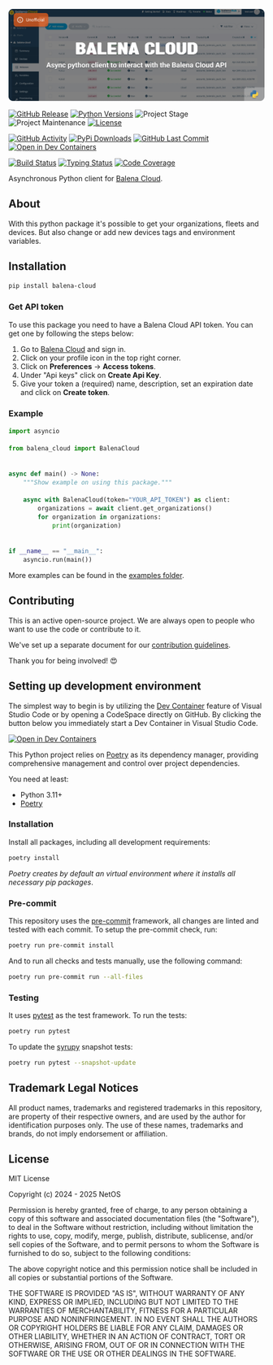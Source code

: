 <!-- Banner -->
![alt Banner of the Balena Cloud package](https://raw.githubusercontent.com/MrGreenBoutiqueOffices/python-balena-cloud/main/assets/header_balena_cloud-min.png)

<!-- PROJECT SHIELDS -->
[![GitHub Release][releases-shield]][releases]
[![Python Versions][python-versions-shield]][pypi]
![Project Stage][project-stage-shield]
![Project Maintenance][maintenance-shield]
[![License][license-shield]](LICENSE)

[![GitHub Activity][commits-shield]][commits-url]
[![PyPi Downloads][downloads-shield]][downloads-url]
[![GitHub Last Commit][last-commit-shield]][commits-url]
[![Open in Dev Containers][devcontainer-shield]][devcontainer]

[![Build Status][build-shield]][build-url]
[![Typing Status][typing-shield]][typing-url]
[![Code Coverage][codecov-shield]][codecov-url]


Asynchronous Python client for [Balena Cloud][balena].

## About

With this python package it's possible to get your organizations, fleets and devices. But also change or add new devices tags and environment variables.

## Installation

```bash
pip install balena-cloud
```

### Get API token

To use this package you need to have a Balena Cloud API token. You can get one by following the steps below:

1. Go to [Balena Cloud](https://www.balena.io/) and sign in.
2. Click on your profile icon in the top right corner.
3. Click on **Preferences** -> **Access tokens**.
4. Under "Api keys" click on **Create Api Key**.
5. Give your token a (required) name, description, set an expiration date and click on **Create token**.

### Example

```python
import asyncio

from balena_cloud import BalenaCloud


async def main() -> None:
    """Show example on using this package."""

    async with BalenaCloud(token="YOUR_API_TOKEN") as client:
        organizations = await client.get_organizations()
        for organization in organizations:
            print(organization)


if __name__ == "__main__":
    asyncio.run(main())
```

More examples can be found in the [examples folder](./examples/).

## Contributing

This is an active open-source project. We are always open to people who want to
use the code or contribute to it.

We've set up a separate document for our
[contribution guidelines](CONTRIBUTING.md).

Thank you for being involved! :heart_eyes:

## Setting up development environment

The simplest way to begin is by utilizing the [Dev Container][devcontainer]
feature of Visual Studio Code or by opening a CodeSpace directly on GitHub.
By clicking the button below you immediately start a Dev Container in Visual Studio Code.

[![Open in Dev Containers][devcontainer-shield]][devcontainer]

This Python project relies on [Poetry][poetry] as its dependency manager,
providing comprehensive management and control over project dependencies.

You need at least:

- Python 3.11+
- [Poetry][poetry-install]

### Installation

Install all packages, including all development requirements:

```bash
poetry install
```

_Poetry creates by default an virtual environment where it installs all
necessary pip packages_.

### Pre-commit

This repository uses the [pre-commit][pre-commit] framework, all changes
are linted and tested with each commit. To setup the pre-commit check, run:

```bash
poetry run pre-commit install
```

And to run all checks and tests manually, use the following command:

```bash
poetry run pre-commit run --all-files
```

### Testing

It uses [pytest](https://docs.pytest.org/en/stable/) as the test framework. To run the tests:

```bash
poetry run pytest
```

To update the [syrupy](https://github.com/tophat/syrupy) snapshot tests:

```bash
poetry run pytest --snapshot-update
```

## Trademark Legal Notices

All product names, trademarks and registered trademarks in this repository, are
property of their respective owners, and are used by the author for identification
purposes only. The use of these names, trademarks and brands, do not imply endorsement
or affiliation.

## License

MIT License

Copyright (c) 2024 - 2025 NetOS

Permission is hereby granted, free of charge, to any person obtaining a copy
of this software and associated documentation files (the "Software"), to deal
in the Software without restriction, including without limitation the rights
to use, copy, modify, merge, publish, distribute, sublicense, and/or sell
copies of the Software, and to permit persons to whom the Software is
furnished to do so, subject to the following conditions:

The above copyright notice and this permission notice shall be included in all
copies or substantial portions of the Software.

THE SOFTWARE IS PROVIDED "AS IS", WITHOUT WARRANTY OF ANY KIND, EXPRESS OR
IMPLIED, INCLUDING BUT NOT LIMITED TO THE WARRANTIES OF MERCHANTABILITY,
FITNESS FOR A PARTICULAR PURPOSE AND NONINFRINGEMENT. IN NO EVENT SHALL THE
AUTHORS OR COPYRIGHT HOLDERS BE LIABLE FOR ANY CLAIM, DAMAGES OR OTHER
LIABILITY, WHETHER IN AN ACTION OF CONTRACT, TORT OR OTHERWISE, ARISING FROM,
OUT OF OR IN CONNECTION WITH THE SOFTWARE OR THE USE OR OTHER DEALINGS IN THE
SOFTWARE.


<!-- LINKS FROM PLATFORM -->
[balena]: https://www.balena.io/

<!-- MARKDOWN LINKS & IMAGES -->
[build-shield]: https://github.com/MrGreenBoutiqueOffices/python-balena-cloud/actions/workflows/tests.yaml/badge.svg
[build-url]: https://github.com/MrGreenBoutiqueOffices/python-balena-cloud/actions/workflows/tests.yaml
[codecov-shield]: https://codecov.io/gh/MrGreenBoutiqueOffices/python-balena-cloud/branch/main/graph/badge.svg?token=1DG9LQJNY6
[codecov-url]: https://codecov.io/gh/MrGreenBoutiqueOffices/python-balena-cloud
[commits-shield]: https://img.shields.io/github/commit-activity/y/MrGreenBoutiqueOffices/python-balena-cloud.svg
[commits-url]: https://github.com/MrGreenBoutiqueOffices/python-balena-cloud/commits/main
[devcontainer-shield]: https://img.shields.io/static/v1?label=Dev%20Containers&message=Open&color=blue&logo=visualstudiocode
[devcontainer]: https://vscode.dev/redirect?url=vscode://ms-vscode-remote.remote-containers/cloneInVolume?url=https://github.com/MrGreenBoutiqueOffices/python-balena-cloud
[downloads-shield]: https://img.shields.io/pypi/dm/balena-cloud
[downloads-url]: https://pypistats.org/packages/balena-cloud
[last-commit-shield]: https://img.shields.io/github/last-commit/MrGreenBoutiqueOffices/python-balena-cloud.svg
[license-shield]: https://img.shields.io/github/license/MrGreenBoutiqueOffices/python-balena-cloud.svg
[maintenance-shield]: https://img.shields.io/maintenance/yes/2025.svg
[project-stage-shield]: https://img.shields.io/badge/project%20stage-experimental-yellow.svg
[pypi]: https://pypi.org/project/balena-cloud/
[python-versions-shield]: https://img.shields.io/pypi/pyversions/balena-cloud
[releases-shield]: https://img.shields.io/github/release/MrGreenBoutiqueOffices/python-balena-cloud.svg
[releases]: https://github.com/MrGreenBoutiqueOffices/python-balena-cloud/releases
[typing-shield]: https://github.com/MrGreenBoutiqueOffices/python-balena-cloud/actions/workflows/typing.yaml/badge.svg
[typing-url]: https://github.com/MrGreenBoutiqueOffices/python-balena-cloud/actions/workflows/typing.yaml

[poetry-install]: https://python-poetry.org/docs/#installation
[poetry]: https://python-poetry.org
[pre-commit]: https://pre-commit.com
